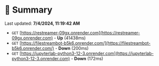 # 📖 Summary
Last updated: **7/4/2024, 11:19:42 AM**

- `GET` [https://restreamer-09gx.onrender.com](https://restreamer-09gx.onrender.com) - **Up** (41438ms)
- `GET` [https://filestreambot-b5k6.onrender.com/](https://filestreambot-b5k6.onrender.com/) - **Down** (200ms)
- `GET` [https://jupyterlab-python3-12-3.onrender.com](https://jupyterlab-python3-12-3.onrender.com) - **Down** (172ms)
